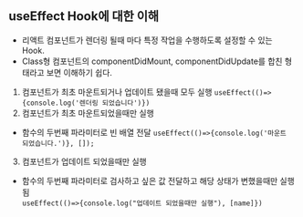 ## useEffect Hook에 대한 이해

- 리액트 컴포넌트가 렌더링 될때 마다 특정 작업을 수행하도록 설정할 수 있는 Hook.
- Class형 컴포넌트의 componentDidMount, componentDidUpdate를 합친 형태라고 보면 이해하기 쉽다.

1. 컴포넌트가 최초 마운트되거나 업데이트 됐을때 모두 실행
`
useEffect(()=>{console.log('렌더링 되었습니다')})
`
2. 컴포넌트가 최초 마운트되었을때만 실행
- 함수의 두번째 파라미터로 빈 배열 전달
`
useEffect(()=>{console.log('마운트 되었습니다.')}, []);
`
3. 컴포넌트가 업데이트 되었을때만 실행
- 함수의 두번째 파라미터로 검사하고 싶은 값 전달하고 해당 상태가 변했을때만 실행됨  
`
useEffect(()=>{console.log("업데이트 되었을때만 실행"), [name]})
`